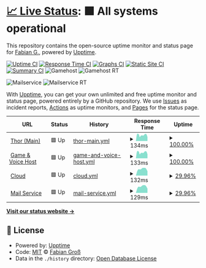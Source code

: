 # [📈 Live Status](https://status.fgross.cloud): <!--live status--> **🟩 All systems operational**

This repository contains the open-source uptime monitor and status page for [Fabian G.](mgservers.xyz), powered by [Upptime](https://github.com/upptime/upptime).

[![Uptime CI](https://github.com/fbigrs/status.fgross.cloud/workflows/Uptime%20CI/badge.svg)](https://github.com/fbigrs/status.fgross.cloud/actions?query=workflow%3A%22Uptime+CI%22)
[![Response Time CI](https://github.com/fbigrs/status.fgross.cloud/workflows/Response%20Time%20CI/badge.svg)](https://github.com/fbigrs/status.fgross.cloud/actions?query=workflow%3A%22Response+Time+CI%22)
[![Graphs CI](https://github.com/fbigrs/status.fgross.cloud/workflows/Graphs%20CI/badge.svg)](https://github.com/fbigrs/status.fgross.cloud/actions?query=workflow%3A%22Graphs+CI%22)
[![Static Site CI](https://github.com/fbigrs/status.fgross.cloud/workflows/Static%20Site%20CI/badge.svg)](https://github.com/fbigrs/status.fgross.cloud/actions?query=workflow%3A%22Static+Site+CI%22)
[![Summary CI](https://github.com/fbigrs/status.fgross.cloud/workflows/Summary%20CI/badge.svg)](https://github.com/fbigrs/status.fgross.cloud/actions?query=workflow%3A%22Summary+CI%22)
![Gamehost](https://img.shields.io/endpoint?url=https%3A%2F%2Fraw.githubusercontent.com%2Ffbigrs%2Fstatus%2Fmaster%2Fapi%2Fgamehost%2Fuptime.json)
![Gamehost RT](https://img.shields.io/endpoint?url=https%3A%2F%2Fraw.githubusercontent.com%2Ffbigrs%2Fstatus%2Fmaster%2Fapi%2Fgamehost%2Fresponse-time.json)

![Mailservice](https://img.shields.io/endpoint?url=https%3A%2F%2Fraw.githubusercontent.com%2Ffbigrs%2Fstatus%2Fmaster%2Fapi%2Fmail-service%2Fuptime.json)
![Mailservice RT](https://img.shields.io/endpoint?url=https%3A%2F%2Fraw.githubusercontent.com%2Ffbigrs%2Fstatus%2Fmaster%2Fapi%2Fmail-service%2Fresponse-time.json)

With [Upptime](https://upptime.js.org), you can get your own unlimited and free uptime monitor and status page, powered entirely by a GitHub repository. We use [Issues](https://github.com/fbigrs/status.fgross.cloud/issues) as incident reports, [Actions](https://github.com/fbigrs/status.fgross.cloud/actions) as uptime monitors, and [Pages](https://status.fgross.cloud) for the status page.

<!--start: status pages-->
<!-- This summary is generated by Upptime (https://github.com/upptime/upptime) -->
<!-- Do not edit this manually, your changes will be overwritten -->
<!-- prettier-ignore -->
| URL | Status | History | Response Time | Uptime |
| --- | ------ | ------- | ------------- | ------ |
| <img alt="" src="https://icons.duckduckgo.com/ip3/null.ico" height="13"> [Thor (Main)](144.76.40.174) | 🟩 Up | [thor-main.yml](https://github.com/fbigrs/status/commits/HEAD/history/thor-main.yml) | <details><summary><img alt="Response time graph" src="./graphs/thor-main/response-time-week.png" height="20"> 134ms</summary><br><a href="https://status.fgross.cloud/history/thor-main"><img alt="Response time 118" src="https://img.shields.io/endpoint?url=https%3A%2F%2Fraw.githubusercontent.com%2Ffbigrs%2Fstatus%2FHEAD%2Fapi%2Fthor-main%2Fresponse-time.json"></a><br><a href="https://status.fgross.cloud/history/thor-main"><img alt="24-hour response time 90" src="https://img.shields.io/endpoint?url=https%3A%2F%2Fraw.githubusercontent.com%2Ffbigrs%2Fstatus%2FHEAD%2Fapi%2Fthor-main%2Fresponse-time-day.json"></a><br><a href="https://status.fgross.cloud/history/thor-main"><img alt="7-day response time 134" src="https://img.shields.io/endpoint?url=https%3A%2F%2Fraw.githubusercontent.com%2Ffbigrs%2Fstatus%2FHEAD%2Fapi%2Fthor-main%2Fresponse-time-week.json"></a><br><a href="https://status.fgross.cloud/history/thor-main"><img alt="30-day response time 119" src="https://img.shields.io/endpoint?url=https%3A%2F%2Fraw.githubusercontent.com%2Ffbigrs%2Fstatus%2FHEAD%2Fapi%2Fthor-main%2Fresponse-time-month.json"></a><br><a href="https://status.fgross.cloud/history/thor-main"><img alt="1-year response time 118" src="https://img.shields.io/endpoint?url=https%3A%2F%2Fraw.githubusercontent.com%2Ffbigrs%2Fstatus%2FHEAD%2Fapi%2Fthor-main%2Fresponse-time-year.json"></a></details> | <details><summary><a href="https://status.fgross.cloud/history/thor-main">100.00%</a></summary><a href="https://status.fgross.cloud/history/thor-main"><img alt="All-time uptime 99.35%" src="https://img.shields.io/endpoint?url=https%3A%2F%2Fraw.githubusercontent.com%2Ffbigrs%2Fstatus%2FHEAD%2Fapi%2Fthor-main%2Fuptime.json"></a><br><a href="https://status.fgross.cloud/history/thor-main"><img alt="24-hour uptime 100.00%" src="https://img.shields.io/endpoint?url=https%3A%2F%2Fraw.githubusercontent.com%2Ffbigrs%2Fstatus%2FHEAD%2Fapi%2Fthor-main%2Fuptime-day.json"></a><br><a href="https://status.fgross.cloud/history/thor-main"><img alt="7-day uptime 100.00%" src="https://img.shields.io/endpoint?url=https%3A%2F%2Fraw.githubusercontent.com%2Ffbigrs%2Fstatus%2FHEAD%2Fapi%2Fthor-main%2Fuptime-week.json"></a><br><a href="https://status.fgross.cloud/history/thor-main"><img alt="30-day uptime 99.85%" src="https://img.shields.io/endpoint?url=https%3A%2F%2Fraw.githubusercontent.com%2Ffbigrs%2Fstatus%2FHEAD%2Fapi%2Fthor-main%2Fuptime-month.json"></a><br><a href="https://status.fgross.cloud/history/thor-main"><img alt="1-year uptime 99.35%" src="https://img.shields.io/endpoint?url=https%3A%2F%2Fraw.githubusercontent.com%2Ffbigrs%2Fstatus%2FHEAD%2Fapi%2Fthor-main%2Fuptime-year.json"></a></details>
| <img alt="" src="https://icons.duckduckgo.com/ip3/null.ico" height="13"> [Game & Voice Host](142.132.249.249) | 🟩 Up | [game-and-voice-host.yml](https://github.com/fbigrs/status/commits/HEAD/history/game-and-voice-host.yml) | <details><summary><img alt="Response time graph" src="./graphs/game-and-voice-host/response-time-week.png" height="20"> 133ms</summary><br><a href="https://status.fgross.cloud/history/game-and-voice-host"><img alt="Response time 118" src="https://img.shields.io/endpoint?url=https%3A%2F%2Fraw.githubusercontent.com%2Ffbigrs%2Fstatus%2FHEAD%2Fapi%2Fgame-and-voice-host%2Fresponse-time.json"></a><br><a href="https://status.fgross.cloud/history/game-and-voice-host"><img alt="24-hour response time 91" src="https://img.shields.io/endpoint?url=https%3A%2F%2Fraw.githubusercontent.com%2Ffbigrs%2Fstatus%2FHEAD%2Fapi%2Fgame-and-voice-host%2Fresponse-time-day.json"></a><br><a href="https://status.fgross.cloud/history/game-and-voice-host"><img alt="7-day response time 133" src="https://img.shields.io/endpoint?url=https%3A%2F%2Fraw.githubusercontent.com%2Ffbigrs%2Fstatus%2FHEAD%2Fapi%2Fgame-and-voice-host%2Fresponse-time-week.json"></a><br><a href="https://status.fgross.cloud/history/game-and-voice-host"><img alt="30-day response time 119" src="https://img.shields.io/endpoint?url=https%3A%2F%2Fraw.githubusercontent.com%2Ffbigrs%2Fstatus%2FHEAD%2Fapi%2Fgame-and-voice-host%2Fresponse-time-month.json"></a><br><a href="https://status.fgross.cloud/history/game-and-voice-host"><img alt="1-year response time 118" src="https://img.shields.io/endpoint?url=https%3A%2F%2Fraw.githubusercontent.com%2Ffbigrs%2Fstatus%2FHEAD%2Fapi%2Fgame-and-voice-host%2Fresponse-time-year.json"></a></details> | <details><summary><a href="https://status.fgross.cloud/history/game-and-voice-host">100.00%</a></summary><a href="https://status.fgross.cloud/history/game-and-voice-host"><img alt="All-time uptime 99.31%" src="https://img.shields.io/endpoint?url=https%3A%2F%2Fraw.githubusercontent.com%2Ffbigrs%2Fstatus%2FHEAD%2Fapi%2Fgame-and-voice-host%2Fuptime.json"></a><br><a href="https://status.fgross.cloud/history/game-and-voice-host"><img alt="24-hour uptime 100.00%" src="https://img.shields.io/endpoint?url=https%3A%2F%2Fraw.githubusercontent.com%2Ffbigrs%2Fstatus%2FHEAD%2Fapi%2Fgame-and-voice-host%2Fuptime-day.json"></a><br><a href="https://status.fgross.cloud/history/game-and-voice-host"><img alt="7-day uptime 100.00%" src="https://img.shields.io/endpoint?url=https%3A%2F%2Fraw.githubusercontent.com%2Ffbigrs%2Fstatus%2FHEAD%2Fapi%2Fgame-and-voice-host%2Fuptime-week.json"></a><br><a href="https://status.fgross.cloud/history/game-and-voice-host"><img alt="30-day uptime 99.85%" src="https://img.shields.io/endpoint?url=https%3A%2F%2Fraw.githubusercontent.com%2Ffbigrs%2Fstatus%2FHEAD%2Fapi%2Fgame-and-voice-host%2Fuptime-month.json"></a><br><a href="https://status.fgross.cloud/history/game-and-voice-host"><img alt="1-year uptime 99.31%" src="https://img.shields.io/endpoint?url=https%3A%2F%2Fraw.githubusercontent.com%2Ffbigrs%2Fstatus%2FHEAD%2Fapi%2Fgame-and-voice-host%2Fuptime-year.json"></a></details>
| <img alt="" src="https://icons.duckduckgo.com/ip3/null.ico" height="13"> [Cloud](142.132.249.249) | 🟩 Up | [cloud.yml](https://github.com/fbigrs/status/commits/HEAD/history/cloud.yml) | <details><summary><img alt="Response time graph" src="./graphs/cloud/response-time-week.png" height="20"> 132ms</summary><br><a href="https://status.fgross.cloud/history/cloud"><img alt="Response time 118" src="https://img.shields.io/endpoint?url=https%3A%2F%2Fraw.githubusercontent.com%2Ffbigrs%2Fstatus%2FHEAD%2Fapi%2Fcloud%2Fresponse-time.json"></a><br><a href="https://status.fgross.cloud/history/cloud"><img alt="24-hour response time 90" src="https://img.shields.io/endpoint?url=https%3A%2F%2Fraw.githubusercontent.com%2Ffbigrs%2Fstatus%2FHEAD%2Fapi%2Fcloud%2Fresponse-time-day.json"></a><br><a href="https://status.fgross.cloud/history/cloud"><img alt="7-day response time 132" src="https://img.shields.io/endpoint?url=https%3A%2F%2Fraw.githubusercontent.com%2Ffbigrs%2Fstatus%2FHEAD%2Fapi%2Fcloud%2Fresponse-time-week.json"></a><br><a href="https://status.fgross.cloud/history/cloud"><img alt="30-day response time 120" src="https://img.shields.io/endpoint?url=https%3A%2F%2Fraw.githubusercontent.com%2Ffbigrs%2Fstatus%2FHEAD%2Fapi%2Fcloud%2Fresponse-time-month.json"></a><br><a href="https://status.fgross.cloud/history/cloud"><img alt="1-year response time 118" src="https://img.shields.io/endpoint?url=https%3A%2F%2Fraw.githubusercontent.com%2Ffbigrs%2Fstatus%2FHEAD%2Fapi%2Fcloud%2Fresponse-time-year.json"></a></details> | <details><summary><a href="https://status.fgross.cloud/history/cloud">29.96%</a></summary><a href="https://status.fgross.cloud/history/cloud"><img alt="All-time uptime 91.25%" src="https://img.shields.io/endpoint?url=https%3A%2F%2Fraw.githubusercontent.com%2Ffbigrs%2Fstatus%2FHEAD%2Fapi%2Fcloud%2Fuptime.json"></a><br><a href="https://status.fgross.cloud/history/cloud"><img alt="24-hour uptime 100.00%" src="https://img.shields.io/endpoint?url=https%3A%2F%2Fraw.githubusercontent.com%2Ffbigrs%2Fstatus%2FHEAD%2Fapi%2Fcloud%2Fuptime-day.json"></a><br><a href="https://status.fgross.cloud/history/cloud"><img alt="7-day uptime 29.96%" src="https://img.shields.io/endpoint?url=https%3A%2F%2Fraw.githubusercontent.com%2Ffbigrs%2Fstatus%2FHEAD%2Fapi%2Fcloud%2Fuptime-week.json"></a><br><a href="https://status.fgross.cloud/history/cloud"><img alt="30-day uptime 73.20%" src="https://img.shields.io/endpoint?url=https%3A%2F%2Fraw.githubusercontent.com%2Ffbigrs%2Fstatus%2FHEAD%2Fapi%2Fcloud%2Fuptime-month.json"></a><br><a href="https://status.fgross.cloud/history/cloud"><img alt="1-year uptime 91.25%" src="https://img.shields.io/endpoint?url=https%3A%2F%2Fraw.githubusercontent.com%2Ffbigrs%2Fstatus%2FHEAD%2Fapi%2Fcloud%2Fuptime-year.json"></a></details>
| <img alt="" src="https://icons.duckduckgo.com/ip3/null.ico" height="13"> [Mail Service](82.165.1.212) | 🟩 Up | [mail-service.yml](https://github.com/fbigrs/status/commits/HEAD/history/mail-service.yml) | <details><summary><img alt="Response time graph" src="./graphs/mail-service/response-time-week.png" height="20"> 129ms</summary><br><a href="https://status.fgross.cloud/history/mail-service"><img alt="Response time 129" src="https://img.shields.io/endpoint?url=https%3A%2F%2Fraw.githubusercontent.com%2Ffbigrs%2Fstatus%2FHEAD%2Fapi%2Fmail-service%2Fresponse-time.json"></a><br><a href="https://status.fgross.cloud/history/mail-service"><img alt="24-hour response time 87" src="https://img.shields.io/endpoint?url=https%3A%2F%2Fraw.githubusercontent.com%2Ffbigrs%2Fstatus%2FHEAD%2Fapi%2Fmail-service%2Fresponse-time-day.json"></a><br><a href="https://status.fgross.cloud/history/mail-service"><img alt="7-day response time 129" src="https://img.shields.io/endpoint?url=https%3A%2F%2Fraw.githubusercontent.com%2Ffbigrs%2Fstatus%2FHEAD%2Fapi%2Fmail-service%2Fresponse-time-week.json"></a><br><a href="https://status.fgross.cloud/history/mail-service"><img alt="30-day response time 129" src="https://img.shields.io/endpoint?url=https%3A%2F%2Fraw.githubusercontent.com%2Ffbigrs%2Fstatus%2FHEAD%2Fapi%2Fmail-service%2Fresponse-time-month.json"></a><br><a href="https://status.fgross.cloud/history/mail-service"><img alt="1-year response time 129" src="https://img.shields.io/endpoint?url=https%3A%2F%2Fraw.githubusercontent.com%2Ffbigrs%2Fstatus%2FHEAD%2Fapi%2Fmail-service%2Fresponse-time-year.json"></a></details> | <details><summary><a href="https://status.fgross.cloud/history/mail-service">29.96%</a></summary><a href="https://status.fgross.cloud/history/mail-service"><img alt="All-time uptime 71.43%" src="https://img.shields.io/endpoint?url=https%3A%2F%2Fraw.githubusercontent.com%2Ffbigrs%2Fstatus%2FHEAD%2Fapi%2Fmail-service%2Fuptime.json"></a><br><a href="https://status.fgross.cloud/history/mail-service"><img alt="24-hour uptime 100.00%" src="https://img.shields.io/endpoint?url=https%3A%2F%2Fraw.githubusercontent.com%2Ffbigrs%2Fstatus%2FHEAD%2Fapi%2Fmail-service%2Fuptime-day.json"></a><br><a href="https://status.fgross.cloud/history/mail-service"><img alt="7-day uptime 29.96%" src="https://img.shields.io/endpoint?url=https%3A%2F%2Fraw.githubusercontent.com%2Ffbigrs%2Fstatus%2FHEAD%2Fapi%2Fmail-service%2Fuptime-week.json"></a><br><a href="https://status.fgross.cloud/history/mail-service"><img alt="30-day uptime 4.99%" src="https://img.shields.io/endpoint?url=https%3A%2F%2Fraw.githubusercontent.com%2Ffbigrs%2Fstatus%2FHEAD%2Fapi%2Fmail-service%2Fuptime-month.json"></a><br><a href="https://status.fgross.cloud/history/mail-service"><img alt="1-year uptime 71.43%" src="https://img.shields.io/endpoint?url=https%3A%2F%2Fraw.githubusercontent.com%2Ffbigrs%2Fstatus%2FHEAD%2Fapi%2Fmail-service%2Fuptime-year.json"></a></details>

<!--end: status pages-->

[**Visit our status website →**](https://status.fgross.cloud)

## 📄 License

- Powered by: [Upptime](https://github.com/upptime/upptime)
- Code: [MIT](./LICENSE) © [Fabian Groß](mgservers.xyz)
- Data in the `./history` directory: [Open Database License](https://opendatacommons.org/licenses/odbl/1-0/)
